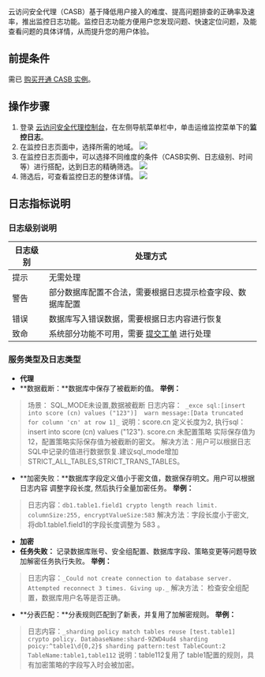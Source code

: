云访问安全代理（CASB）基于降低用户接入的难度、提高问题排查的正确率及速率，推出监控日志功能。监控日志功能方便用户您发现问题、快速定位问题，及能查看问题的具体详情，从而提升您的用户体验。

## 前提条件
需已 [购买开通 CASB 实例](https://cloud.tencent.com/document/product/1303/53298)。

## 操作步骤
1. 登录 [云访问安全代理控制台](https://console.cloud.tencent.com/casb)，在左侧导航菜单栏中，单击运维监控菜单下的**监控日志**。
2. 在监控日志页面中，选择所需的地域。
![](https://qcloudimg.tencent-cloud.cn/raw/c09f1a0ba5eb015f7573df7acaf13ef3.png)
3. 在监控日志页面中，可以选择不同维度的条件（CASB实例、日志级别、时间等）进行搭配，达到日志的精确筛选。
![](https://qcloudimg.tencent-cloud.cn/raw/55779f3ded34b23d54bffa426ce14af1.png)
4. 筛选后，可查看监控日志的整体详情。
![](https://qcloudimg.tencent-cloud.cn/raw/e6a4e4356968c746192b7636435ede4e.png)


## 日志指标说明
###   日志级别说明

| 日志级别 |  处理方式 |
|---|---|
|提示|无需处理|
|警告|部分数据库配置不合法，需要根据日志提示检查字段、数据库配置|
|错误|数据库写入错误数据，需要根据日志内容进行恢复|
|致命|系统部分功能不可用，需要 [提交工单](https://console.cloud.tencent.com/workorder/category) 进行处理|

###  服务类型及日志类型
- **代理**
 - **数据截断：**数据库中保存了被截断的值。
   **举例：**
> 场景： SQL_MODE未设置,数据被截断
> 日志内容：` _exce sql:[insert into score (cn) values ("123")]  warn message:[Data truncated for column 'cn' at row 1]_` 
> 说明：score.cn 定义长度为2, 执行sql：insert into score (cn) values ("123"). score.cn 未配置策略 实际保存值为12，配置策略实际保存值为被截断的密文。
> 解决方法：用户可以根据日志SQL中记录的值进行数据恢复.建议sql_mode增加 STRICT_ALL_TABLES,STRICT_TRANS_TABLES。

 -  **加密失败：**数据库字段定义值小于密文值，数据保存明文。用户可以根据日志内容 调整字段长度,  然后执行全量加密任务。
   **举例：**
> 日志内容：`db1.table1.field1 crypto length reach limit. columnSize:255, encryptValueSize:583`
> 解决方法：字段长度小于密文, 将db1.table1.field1的字段长度调整为 583 。

-  **加密**
 - **任务失败：** 记录数据库账号、安全组配置、数据库字段、策略变更等问题导致加解密任务执行失败。
   **举例：**
> 日志内容：`_Could not create connection to database server. Attempted reconnect 3 times. Giving up._` 
> 解决方法： 检查安全组配置，数据库用户名等是否正确。

 - **分表匹配：**分表规则匹配到了新表，并复用了加解密规则。
   **举例：**
> 日志内容：`_sharding policy match tables reuse [test.table1] crypto policy. DatabaseName:shard-9ZWD4ud4 sharding poicy:^table1\d{0,2}$ sharding pattern:test TableCount:2 TableName:table1,table112`
> 说明：table112复用了 table1配置的规则，具有加密策略的字段写入时会被加密。
